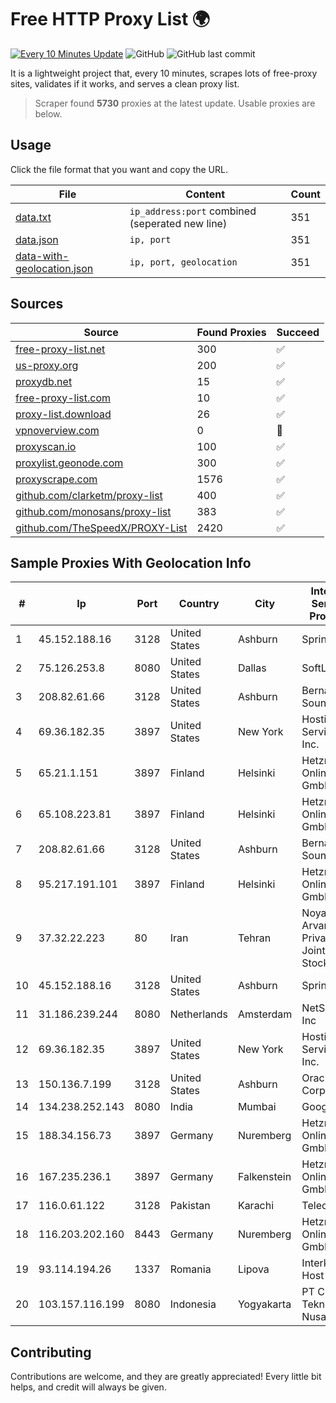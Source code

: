 
# Free HTTP Proxy List 🌍

[![Every 10 Minutes Update](https://github.com/mertguvencli/http-proxy-list/actions/workflows/main.yml/badge.svg?branch=main)](https://github.com/mertguvencli/http-proxy-list/actions/workflows/main.yml)
![GitHub](https://img.shields.io/github/license/mertguvencli/http-proxy-list)
![GitHub last commit](https://img.shields.io/github/last-commit/mertguvencli/http-proxy-list)

It is a lightweight project that, every 10 minutes, scrapes lots of free-proxy sites, validates if it works, and serves a clean proxy list.


> Scraper found **5730** proxies at the latest update. Usable proxies are below.

## Usage

Click the file format that you want and copy the URL.


|File|Content|Count|
|----|-------|-----|
|[data.txt](https://raw.githubusercontent.com/mertguvencli/http-proxy-list/main/proxy-list/data.txt)|`ip_address:port` combined (seperated new line)|351|
|[data.json](https://raw.githubusercontent.com/mertguvencli/http-proxy-list/main/proxy-list/data.json)|`ip, port`|351|
|[data-with-geolocation.json](https://raw.githubusercontent.com/mertguvencli/http-proxy-list/main/proxy-list/data-with-geolocation.json)|`ip, port, geolocation`|351|

## Sources

|Source|Found Proxies|Succeed|
|------|-------------|-------|
|[free-proxy-list.net](https://free-proxy-list.net)|300|✅|
|[us-proxy.org](https://www.us-proxy.org)|200|✅|
|[proxydb.net](http://proxydb.net)|15|✅|
|[free-proxy-list.com](https://free-proxy-list.com/?page=&port=&type%5B%5D=http&type%5B%5D=https&up_time=0&search=Search)|10|✅|
|[proxy-list.download](https://www.proxy-list.download/HTTP)|26|✅|
|[vpnoverview.com](https://vpnoverview.com/privacy/anonymous-browsing/free-proxy-servers)|0|🚫|
|[proxyscan.io](https://www.proxyscan.io)|100|✅|
|[proxylist.geonode.com](https://proxylist.geonode.com/api/proxy-list?limit=300&page=1&sort_by=lastChecked&sort_type=desc&protocols=http,https)|300|✅|
|[proxyscrape.com](https://api.proxyscrape.com/v2/?request=displayproxies&protocol=http&timeout=10000&country=all&ssl=all&anonymity=all)|1576|✅|
|[github.com/clarketm/proxy-list](https://raw.githubusercontent.com/clarketm/proxy-list/master/proxy-list-raw.txt)|400|✅|
|[github.com/monosans/proxy-list](https://raw.githubusercontent.com/monosans/proxy-list/main/proxies/http.txt)|383|✅|
|[github.com/TheSpeedX/PROXY-List](https://raw.githubusercontent.com/TheSpeedX/PROXY-List/master/http.txt)|2420|✅|


## Sample Proxies With Geolocation Info

|#|Ip|Port|Country|City|Internet Service Provider|
|-|--|----|-------|----|-------------------------|
|1|45.152.188.16|3128|United States|Ashburn|Sprint|
|2|75.126.253.8|8080|United States|Dallas|SoftLayer|
|3|208.82.61.66|3128|United States|Ashburn|Bernardi Sounds|
|4|69.36.182.35|3897|United States|New York|Hosting Services, Inc.|
|5|65.21.1.151|3897|Finland|Helsinki|Hetzner Online GmbH|
|6|65.108.223.81|3897|Finland|Helsinki|Hetzner Online GmbH|
|7|208.82.61.66|3128|United States|Ashburn|Bernardi Sounds|
|8|95.217.191.101|3897|Finland|Helsinki|Hetzner Online GmbH|
|9|37.32.22.223|80|Iran|Tehran|Noyan Abr Arvan Co. ( Private Joint Stock)|
|10|45.152.188.16|3128|United States|Ashburn|Sprint|
|11|31.186.239.244|8080|Netherlands|Amsterdam|NetSkope Inc|
|12|69.36.182.35|3897|United States|New York|Hosting Services, Inc.|
|13|150.136.7.199|3128|United States|Ashburn|Oracle Corporation|
|14|134.238.252.143|8080|India|Mumbai|Google LLC|
|15|188.34.156.73|3897|Germany|Nuremberg|Hetzner Online GmbH|
|16|167.235.236.1|3897|Germany|Falkenstein|Hetzner Online GmbH|
|17|116.0.61.122|3128|Pakistan|Karachi|Telecard|
|18|116.203.202.160|8443|Germany|Nuremberg|Hetzner Online GmbH|
|19|93.114.194.26|1337|Romania|Lipova|Interkvm Host SRL|
|20|103.157.116.199|8080|Indonesia|Yogyakarta|PT Cloud Teknologi Nusantara|



## Contributing

Contributions are welcome, and they are greatly appreciated! Every
little bit helps, and credit will always be given.


